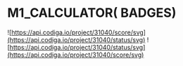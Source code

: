 # M1_CALCULATOR( BADGES)

![https://api.codiga.io/project/31040/score/svg](https://api.codiga.io/project/31040/status/svg)
![https://api.codiga.io/project/31040/status/svg](https://api.codiga.io/project/31040/score/svg)
